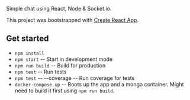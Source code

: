 Simple chat using React, Node & Socket.io.

This project was bootstrapped with [Create React App](https://github.com/facebookincubator/create-react-app).

## Get started

* `npm install`
* `npm start` -- Start in development mode
* `npm run build` -- Build for production
* `npm test` -- Run tests
* `npm test` -- --coverage -- Run coverage for tests
* `docker-compose up` -- Boots up the app and a mongo container. Might need to build it first using `npm run build`.